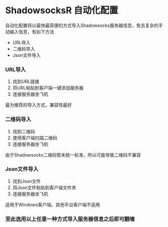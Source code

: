# ShadowsocksR 自动化配置

自动化配置将以最快最简便的方式导入Shadowsocks服务器信息，免去复杂的手动输入信息，有如下方法

* URL导入
* 二维码导入
* Json文件导入

### URL导入

1. 找到URL链接
2. 将URL粘贴到客户端一键添加服务器
3. 连接服务器坐飞机

最为推荐的导入方式，兼容性最好

### 二维码导入

1. 找到二维码
2. 使用客户端扫描二维码
3. 连接服务器坐飞机

由于Shadowsocks二维码暂未统一标准，所以可能导致二维码不兼容

### Json文件导入

1. 找到Json文件
2. 将Json文件粘贴到客户端文件夹
3. 连接服务器坐飞机

适用于Windows客户端，其他平台客户端不适用

### 至此选用以上任意一种方式导入服务器信息之后即可翻墙




